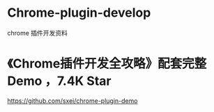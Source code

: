 # Chrome-plugin-develop
 chrome 插件开发资料

 # 《Chrome插件开发全攻略》配套完整Demo ，7.4K Star
 https://github.com/sxei/chrome-plugin-demo

# 